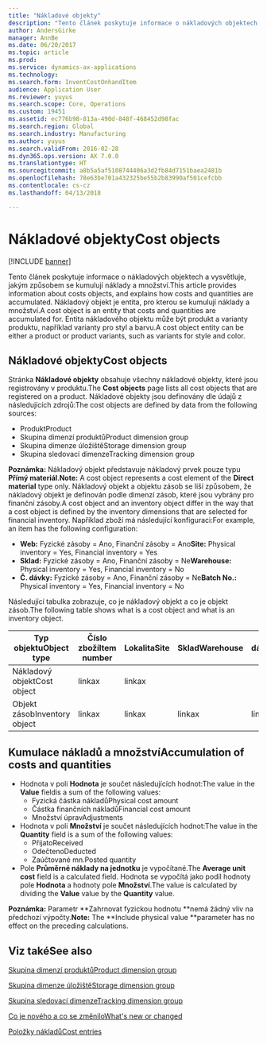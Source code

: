 ```yaml
---
title: "Nákladové objekty"
description: "Tento článek poskytuje informace o nákladových objektech a vysvětluje, jakým způsobem se kumulují náklady a množství. Nákladový objekt je entita, pro kterou se kumulují náklady a množství. Entita nákladového objektu může být produkt a varianty produktu, například varianty pro styl a barvu."
author: AndersGirke
manager: AnnBe
ms.date: 06/20/2017
ms.topic: article
ms.prod: 
ms.service: dynamics-ax-applications
ms.technology: 
ms.search.form: InventCostOnhandItem
audience: Application User
ms.reviewer: yuyus
ms.search.scope: Core, Operations
ms.custom: 19451
ms.assetid: ec776b98-813a-490d-848f-468452d98fac
ms.search.region: Global
ms.search.industry: Manufacturing
ms.author: yuyus
ms.search.validFrom: 2016-02-28
ms.dyn365.ops.version: AX 7.0.0
ms.translationtype: HT
ms.sourcegitcommit: a8b5a5af5108744406a3d2fb84d7151baea2481b
ms.openlocfilehash: 78e63be701a432325be55b2b83990af501cefcbb
ms.contentlocale: cs-cz
ms.lasthandoff: 04/13/2018

---
```


# <a name="cost-objects"></a><span data-ttu-id="e9f08-105">Nákladové objekty</span><span class="sxs-lookup"><span data-stu-id="e9f08-105">Cost objects</span></span>

[!INCLUDE [banner](../includes/banner.md)]

<span data-ttu-id="e9f08-106">Tento článek poskytuje informace o nákladových objektech a vysvětluje, jakým způsobem se kumulují náklady a množství.</span><span class="sxs-lookup"><span data-stu-id="e9f08-106">This article provides information about costs objects, and explains how costs and quantities are accumulated.</span></span> <span data-ttu-id="e9f08-107">Nákladový objekt je entita, pro kterou se kumulují náklady a množství.</span><span class="sxs-lookup"><span data-stu-id="e9f08-107">A cost object is an entity that costs and quantities are accumulated for.</span></span> <span data-ttu-id="e9f08-108">Entita nákladového objektu může být produkt a varianty produktu, například varianty pro styl a barvu.</span><span class="sxs-lookup"><span data-stu-id="e9f08-108">A cost object entity can be either a product or product variants, such as variants for style and color.</span></span>  

## <a name="cost-objects"></a><span data-ttu-id="e9f08-109">Nákladové objekty</span><span class="sxs-lookup"><span data-stu-id="e9f08-109">Cost objects</span></span>

<span data-ttu-id="e9f08-110">Stránka **Nákladové objekty** obsahuje všechny nákladové objekty, které jsou registrovány v produktu.</span><span class="sxs-lookup"><span data-stu-id="e9f08-110">The **Cost objects** page lists all cost objects that are registered on a product.</span></span> <span data-ttu-id="e9f08-111">Nákladové objekty jsou definovány dle údajů z následujících zdrojů:</span><span class="sxs-lookup"><span data-stu-id="e9f08-111">The cost objects are defined by data from the following sources:</span></span>

-   <span data-ttu-id="e9f08-112">Produkt</span><span class="sxs-lookup"><span data-stu-id="e9f08-112">Product</span></span>
-   <span data-ttu-id="e9f08-113">Skupina dimenzí produktů</span><span class="sxs-lookup"><span data-stu-id="e9f08-113">Product dimension group</span></span>
-   <span data-ttu-id="e9f08-114">Skupina dimenze úložiště</span><span class="sxs-lookup"><span data-stu-id="e9f08-114">Storage dimension group</span></span>
-   <span data-ttu-id="e9f08-115">Skupina sledovací dimenze</span><span class="sxs-lookup"><span data-stu-id="e9f08-115">Tracking dimension group</span></span>

<span data-ttu-id="e9f08-116">**Poznámka:** Nákladový objekt představuje nákladový prvek pouze typu **Přímý materiál**.</span><span class="sxs-lookup"><span data-stu-id="e9f08-116">**Note:** A cost object represents a cost element of the **Direct material** type only.</span></span> <span data-ttu-id="e9f08-117">Nákladový objekt a objektu zásob se liší způsobem, že nákladový objekt je definován podle dimenzí zásob, které jsou vybrány pro finanční zásoby.</span><span class="sxs-lookup"><span data-stu-id="e9f08-117">A cost object and an inventory object differ in the way that a cost object is defined by the inventory dimensions that are selected for financial inventory.</span></span> <span data-ttu-id="e9f08-118">Například zboží má následující konfiguraci:</span><span class="sxs-lookup"><span data-stu-id="e9f08-118">For example, an item has the following configuration:</span></span>

-   <span data-ttu-id="e9f08-119">**Web:** Fyzické zásoby = Ano, Finanční zásoby = Ano</span><span class="sxs-lookup"><span data-stu-id="e9f08-119">**Site:** Physical inventory = Yes, Financial inventory = Yes</span></span>
-   <span data-ttu-id="e9f08-120">**Sklad:** Fyzické zásoby = Ano, Finanční zásoby = Ne</span><span class="sxs-lookup"><span data-stu-id="e9f08-120">**Warehouse:** Physical inventory = Yes, Financial inventory = No</span></span>
-   <span data-ttu-id="e9f08-121">**Č. dávky:** Fyzické zásoby = Ano, Finanční zásoby = Ne</span><span class="sxs-lookup"><span data-stu-id="e9f08-121">**Batch No.:** Physical inventory = Yes, Financial inventory = No</span></span>

<span data-ttu-id="e9f08-122">Následující tabulka zobrazuje, co je nákladový objekt a co je objekt zásob.</span><span class="sxs-lookup"><span data-stu-id="e9f08-122">The following table shows what is a cost object and what is an inventory object.</span></span>

| <span data-ttu-id="e9f08-123">Typ objektu</span><span class="sxs-lookup"><span data-stu-id="e9f08-123">Object type</span></span>      | <span data-ttu-id="e9f08-124">Číslo zboží</span><span class="sxs-lookup"><span data-stu-id="e9f08-124">Item number</span></span> | <span data-ttu-id="e9f08-125">Lokalita</span><span class="sxs-lookup"><span data-stu-id="e9f08-125">Site</span></span> | <span data-ttu-id="e9f08-126">Sklad</span><span class="sxs-lookup"><span data-stu-id="e9f08-126">Warehouse</span></span> | <span data-ttu-id="e9f08-127">Č. dávky</span><span class="sxs-lookup"><span data-stu-id="e9f08-127">Batch No.</span></span> |
|------------------|-------------|------|-----------|-----------|
| <span data-ttu-id="e9f08-128">Nákladový objekt</span><span class="sxs-lookup"><span data-stu-id="e9f08-128">Cost object</span></span>      | <span data-ttu-id="e9f08-129"> linka</span><span class="sxs-lookup"><span data-stu-id="e9f08-129">x</span></span>           | <span data-ttu-id="e9f08-130"> linka</span><span class="sxs-lookup"><span data-stu-id="e9f08-130">x</span></span>    |           |           |
| <span data-ttu-id="e9f08-131">Objekt zásob</span><span class="sxs-lookup"><span data-stu-id="e9f08-131">Inventory object</span></span> | <span data-ttu-id="e9f08-132"> linka</span><span class="sxs-lookup"><span data-stu-id="e9f08-132">x</span></span>           | <span data-ttu-id="e9f08-133"> linka</span><span class="sxs-lookup"><span data-stu-id="e9f08-133">x</span></span>    |  <span data-ttu-id="e9f08-134"> linka</span><span class="sxs-lookup"><span data-stu-id="e9f08-134">x</span></span>        | <span data-ttu-id="e9f08-135"> linka</span><span class="sxs-lookup"><span data-stu-id="e9f08-135">x</span></span>         |

## <a name="accumulation-of-costs-and-quantities"></a><span data-ttu-id="e9f08-136">Kumulace nákladů a množství</span><span class="sxs-lookup"><span data-stu-id="e9f08-136">Accumulation of costs and quantities</span></span>
-   <span data-ttu-id="e9f08-137">Hodnota v poli **Hodnota** je součet následujících hodnot:</span><span class="sxs-lookup"><span data-stu-id="e9f08-137">The value in the **Value** fieldis a sum of the following values:</span></span>
    -   <span data-ttu-id="e9f08-138">Fyzická částka nákladů</span><span class="sxs-lookup"><span data-stu-id="e9f08-138">Physical cost amount</span></span>
    -   <span data-ttu-id="e9f08-139">Částka finančních nákladů</span><span class="sxs-lookup"><span data-stu-id="e9f08-139">Financial cost amount</span></span>
    -   <span data-ttu-id="e9f08-140">Množství úprav</span><span class="sxs-lookup"><span data-stu-id="e9f08-140">Adjustments</span></span>
-   <span data-ttu-id="e9f08-141">Hodnota v poli **Množství** je součet následujících hodnot:</span><span class="sxs-lookup"><span data-stu-id="e9f08-141">The value in the **Quantity** field is a sum of the following values:</span></span>
    -   <span data-ttu-id="e9f08-142">Přijato</span><span class="sxs-lookup"><span data-stu-id="e9f08-142">Received</span></span>
    -   <span data-ttu-id="e9f08-143">Odečteno</span><span class="sxs-lookup"><span data-stu-id="e9f08-143">Deducted</span></span>
    -   <span data-ttu-id="e9f08-144">Zaúčtované mn.</span><span class="sxs-lookup"><span data-stu-id="e9f08-144">Posted quantity</span></span>
-   <span data-ttu-id="e9f08-145">Pole **Průměrné náklady na jednotku** je vypočítané.</span><span class="sxs-lookup"><span data-stu-id="e9f08-145">The **Average unit cost** field is a calculated field.</span></span> <span data-ttu-id="e9f08-146">Hodnota se vypočítá jako podíl hodnoty pole **Hodnota** a hodnoty pole **Množství**.</span><span class="sxs-lookup"><span data-stu-id="e9f08-146">The value is calculated by dividing the **Value** value by the **Quantity** value.</span></span>

<span data-ttu-id="e9f08-147">**Poznámka:** Parametr **Zahrnovat fyzickou hodnotu **nemá žádný vliv na předchozí výpočty.</span><span class="sxs-lookup"><span data-stu-id="e9f08-147">**Note:** The **Include physical value **parameter has no effect on the preceding calculations.</span></span>

<a name="see-also"></a><span data-ttu-id="e9f08-148">Viz také</span><span class="sxs-lookup"><span data-stu-id="e9f08-148">See also</span></span>
--------

[<span data-ttu-id="e9f08-149">Skupina dimenzí produktů</span><span class="sxs-lookup"><span data-stu-id="e9f08-149">Product dimension group</span></span>](https://technet.microsoft.com/en-us/library/aa499382.aspx)

[<span data-ttu-id="e9f08-150">Skupina dimenze úložiště</span><span class="sxs-lookup"><span data-stu-id="e9f08-150">Storage dimension group</span></span>](https://technet.microsoft.com/en-us/library/hh209317.aspx)

[<span data-ttu-id="e9f08-151">Skupina sledovací dimenze</span><span class="sxs-lookup"><span data-stu-id="e9f08-151">Tracking dimension group</span></span>](https://technet.microsoft.com/en-us/library/hh209465.aspx)

[<span data-ttu-id="e9f08-152">Co je nového a co se změnilo</span><span class="sxs-lookup"><span data-stu-id="e9f08-152">What's new or changed</span></span>](../../fin-and-ops/get-started/whats-new-changed.md)

[<span data-ttu-id="e9f08-153">Položky nákladů</span><span class="sxs-lookup"><span data-stu-id="e9f08-153">Cost entries</span></span>](cost-entries.md)




